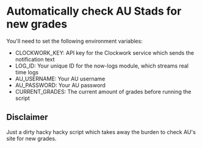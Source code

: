 # Automatically check AU Stads for new grades

You'll need to set the following environment variables:
- CLOCKWORK_KEY: API key for the Clockwork service which sends the notification text
- LOG_ID: Your unique ID for the now-logs module, which streams real time logs
- AU_USERNAME: Your AU username
- AU_PASSWORD: Your AU password
- CURRENT_GRADES: The current amount of grades before running the script

## Disclaimer
Just a dirty hacky hacky script which takes away the burden to check AU's site for new grades.
